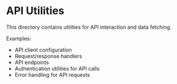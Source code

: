# API Utilities

This directory contains utilities for API interaction and data fetching.

Examples:
- API client configuration
- Request/response handlers
- API endpoints
- Authentication utilities for API calls
- Error handling for API requests

